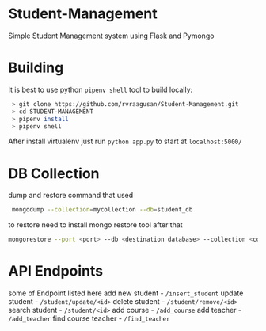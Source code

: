 # Student-Management
Simple Student Management system using Flask and Pymongo

# Building
It is best to use python `pipenv shell` tool to build locally:

```bash
 > git clone https://github.com/rvraagusan/Student-Management.git
 > cd STUDENT-MANAGEMENT
 > pipenv install
 > pipenv shell
```

After install virtualenv just run `python app.py` to start at `localhost:5000/` 

# DB Collection 
dump and restore command that used  
```bash
 mongodump --collection=mycollection --db=student_db
```
to restore need to install mongo restore tool after that
```bash
mongorestore --port <port> --db <destination database> --collection <collection-name> <data-dump-path/dbname/collection.bson>
```
# API Endpoints
some of Endpoint listed here
add new student - `/insert_student`
update student - `/student/update/<id>`
delete student - `/student/remove/<id>`
search student - `/student/<id>`
add course - `/add_course`
add teacher - `/add_teacher`
find course teacher - `/find_teacher`
